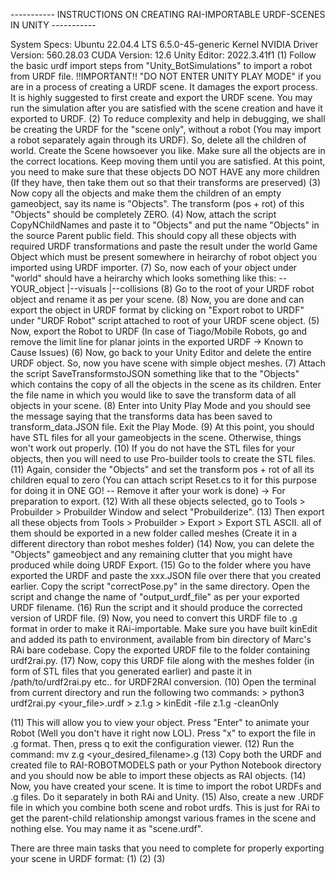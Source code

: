 ----------- INSTRUCTIONS ON CREATING RAI-IMPORTABLE URDF-SCENES IN UNITY -----------

System Specs:
Ubuntu 22.04.4 LTS
6.5.0-45-generic Kernel
NVIDIA Driver Version: 560.28.03
CUDA Version: 12.6
Unity Editor: 2022.3.41f1
(1) Follow the basic urdf import steps from "Unity_BotSimulations" to import a robot from URDF file. 
!!IMPORTANT!!
"DO NOT ENTER UNITY PLAY MODE" if you are in a process of creating a URDF scene. It damages the export process. It is highly suggested to first create and export the URDF scene. You may run the simulation after you are satisfied with the scene creation and have it exported to URDF.
(2) To reduce complexity and help in debugging, we shall be creating the URDF for the "scene only", without a robot (You may import a robot separately again through its URDF). So, delete all the children of world. Create the Scene howsoever you like. Make sure all the objects are in the correct locations. Keep moving them until you are satisfied. At this point, you need to make sure that these objects DO NOT HAVE any more children (If they have, then take them out so that their transforms are preserved)
(3) Now copy all the objects and make them the children of an empty gameobject, say its name is "Objects". The transform (pos + rot) of this "Objects" should be completely ZERO. 
(4) Now, attach the script CopyNChildNames and paste it to "Objects" and put the name "Objects" in the source Parent public field. This should copy all these objects with required URDF transformations and paste the result under the world Game Object which must be present somewhere in heirarchy of robot object you imported using URDF importer.
(7) So, now each of your object under "world" should have a heirarchy which looks something like this:
        --YOUR_object
          |--visuals
          |--collisions
(8) Go to the root of your URDF robot object and rename it as per your scene.
(8) Now, you are done and can export the object in URDF format by clicking on "Export robot to URDF" under "URDF Robot" script attached to root of your URDF scene object.
(5) Now, export the Robot to URDF (In case of Tiago/Mobile Robots, go and remove the limit line for planar joints in the exported URDF -> Known to Cause Issues)
(6) Now, go back to your Unity Editor and delete the entire URDF object. So, now you have scene with simple object meshes.
(7) Attach the script SaveTransformstoJSON something like that to the "Objects" which contains the copy of all the objects in the scene as its children. Enter the file name in which you would like to save the transform data of all objects in your scene.
(8) Enter into Unity Play Mode and you should see the message saying that the transforms data has been saved to transform_data.JSON file. Exit the Play Mode.
(9) At this point, you should have STL files for all your gameobjects in the scene. Otherwise, things won't work out properly.
(10) If you do not have the STL files for your objects, then you will need to use Pro-builder tools to create the STL files.
(11) Again, consider the "Objects" and set the transform pos + rot of all its children equal to zero (You can attach script Reset.cs to it for this purpose for doing it in ONE GO! -- Remove it after your work is done) -> For preparation to export.
(12) With all these objects selected, go to Tools > Probuilder > Probuilder Window and select "Probuilderize".
(13) Then export all these objects from Tools > Probuilder > Export > Export STL ASCII. all of them should be exported in a new folder called meshes (Create it in a different directory than robot meshes folder)
(14) Now, you can delete the "Objects" gameobject and any remaining clutter that you might have produced while doing URDF Export.
(15) Go to the folder where you have exported the URDF and paste the xxx.JSON file over there that you created earlier. Copy the script "correctPose.py" in the same directory. Open the script and change the name of "output_urdf_file" as per your exported URDF filename.
(16) Run the script and it should produce the corrected version of URDF file.
(9) Now, you need to convert this URDF file to .g format in order to make it RAi-importable. Make sure you have built kinEdit and added its path to environment, available from bin directory of Marc's RAi bare codebase. Copy the exported URDF file to the folder containing urdf2rai.py.
(17) Now, copy this URDF file along with the meshes folder (in form of STL files that you generated earlier) and paste it in /path/to/urdf2rai.py etc.. for URDF2RAI conversion. 
(10) Open the terminal from current directory and run the following two commands:
        > python3 urdf2rai.py <your_file>.urdf > z.1.g
        > kinEdit -file z.1.g -cleanOnly

(11) This will allow you to view your object. Press "Enter" to animate your Robot (Well you don't have it right now LOL). Press "x" to export the file in .g format. Then, press q to exit the configuration viewer.
(12) Run the command: mv z.g <your_desired_filename>.g
(13) Copy both the URDF and created file to RAI-ROBOTMODELS path or your Python Notebook directory and you should now be able to import these objects as RAI objects.
(14) Now, you have created your scene. It is time to import the robot URDFs and .g files. Do it separately in both RAi and Unity. 
(15) Also, create a new .URDF file in which you combine both scene and robot urdfs. This is just for RAi to get the parent-child relationship amongst various frames in the scene and nothing else. You may name it as "scene.urdf". 

There are three main tasks that you need to complete for properly exporting your scene in URDF format:
(1)
(2)
(3)